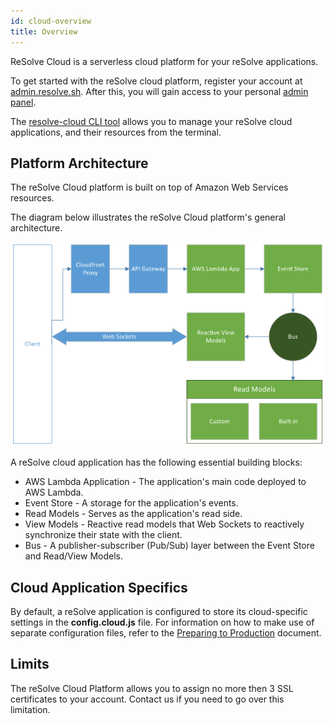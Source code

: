```yaml
---
id: cloud-overview
title: Overview
---
```


ReSolve Cloud is a serverless cloud platform for your reSolve applications.

To get started with the reSolve cloud platform, register your account at [admin.resolve.sh](admin.resolve.sh). After this, you will gain access to your personal [admin panel](cloud-web-gui.md).

The [resolve-cloud CLI tool](cloud-cli.md) allows you to manage your reSolve cloud applications, and their resources from the terminal.

## Platform Architecture

The reSolve Cloud platform is built on top of Amazon Web Services resources.

The diagram below illustrates the reSolve Cloud platform's general architecture.

![reSolve Cloud Architecture](assets/resolve-cloud-architecture-diagram.png)

A reSolve cloud application has the following essential building blocks:

- AWS Lambda Application - The application's main code deployed to AWS Lambda.
- Event Store - A storage for the application's events.
- Read Models - Serves as the application's read side.
- View Models - Reactive read models that Web Sockets to reactively synchronize their state with the client.
- Bus - A publisher-subscriber (Pub/Sub) layer between the Event Store and Read/View Models.

## Cloud Application Specifics

By default, a reSolve application is configured to store its cloud-specific settings in the **config.cloud.js** file. For information on how to make use of separate configuration files, refer to the [Preparing to Production](preparing-to-production.md) document.

## Limits

The reSolve Cloud Platform allows you to assign no more then 3 SSL certificates to your account. Contact us if you need to go over this limitation.
